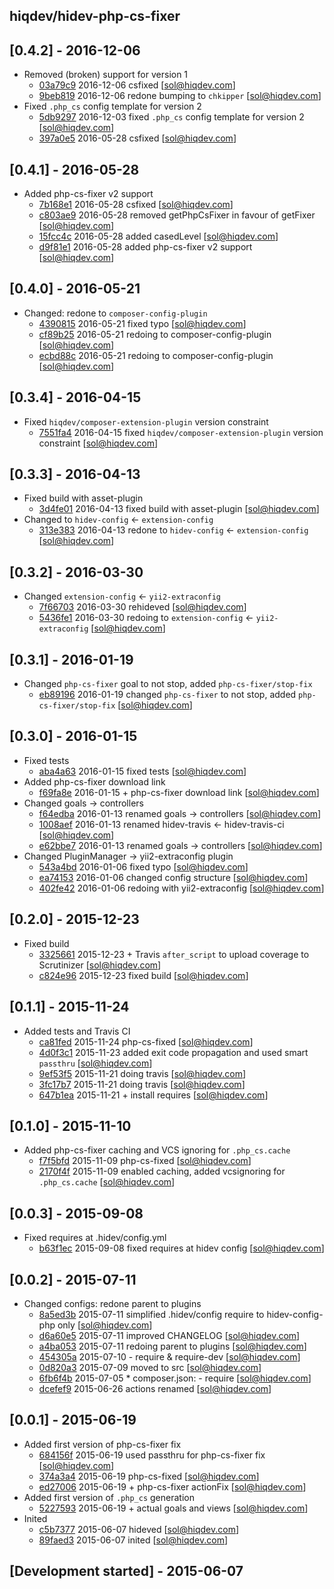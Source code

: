 hiqdev/hidev-php-cs-fixer
-------------------------

## [0.4.2] - 2016-12-06

- Removed (broken) support for version 1
    - [03a79c9] 2016-12-06 csfixed [sol@hiqdev.com]
    - [9beb819] 2016-12-06 redone bumping to `chkipper` [sol@hiqdev.com]
- Fixed `.php_cs` config template for version 2
    - [5db9297] 2016-12-03 fixed `.php_cs` config template for version 2 [sol@hiqdev.com]
    - [397a0e5] 2016-05-28 csfixed [sol@hiqdev.com]

## [0.4.1] - 2016-05-28

- Added php-cs-fixer v2 support
    - [7b168e1] 2016-05-28 csfixed [sol@hiqdev.com]
    - [c803ae9] 2016-05-28 removed getPhpCsFixer in favour of getFixer [sol@hiqdev.com]
    - [15fcc4c] 2016-05-28 added casedLevel [sol@hiqdev.com]
    - [d9f81e1] 2016-05-28 added php-cs-fixer v2 support [sol@hiqdev.com]

## [0.4.0] - 2016-05-21

- Changed: redone to `composer-config-plugin`
    - [4390815] 2016-05-21 fixed typo [sol@hiqdev.com]
    - [cf89b25] 2016-05-21 redoing to composer-config-plugin [sol@hiqdev.com]
    - [ecbd88c] 2016-05-21 redoing to composer-config-plugin [sol@hiqdev.com]

## [0.3.4] - 2016-04-15

- Fixed `hiqdev/composer-extension-plugin` version constraint
    - [7551fa4] 2016-04-15 fixed `hiqdev/composer-extension-plugin` version constraint [sol@hiqdev.com]

## [0.3.3] - 2016-04-13

- Fixed build with asset-plugin
    - [3d4fe01] 2016-04-13 fixed build with asset-plugin [sol@hiqdev.com]
- Changed to `hidev-config` <- `extension-config`
    - [313e383] 2016-04-13 redone to `hidev-config` <- `extension-config` [sol@hiqdev.com]

## [0.3.2] - 2016-03-30

- Changed `extension-config` <- `yii2-extraconfig`
    - [7f66703] 2016-03-30 rehideved [sol@hiqdev.com]
    - [5436fe1] 2016-03-30 redoing to `extension-config` <- `yii2-extraconfig` [sol@hiqdev.com]

## [0.3.1] - 2016-01-19

- Changed `php-cs-fixer` goal to not stop, added `php-cs-fixer/stop-fix`
    - [eb89196] 2016-01-19 changed `php-cs-fixer` to not stop, added `php-cs-fixer/stop-fix` [sol@hiqdev.com]

## [0.3.0] - 2016-01-15

- Fixed tests
    - [aba4a63] 2016-01-15 fixed tests [sol@hiqdev.com]
- Added php-cs-fixer download link
    - [f69fa8e] 2016-01-15 + php-cs-fixer download link [sol@hiqdev.com]
- Changed goals -> controllers
    - [f64edba] 2016-01-13 renamed goals -> controllers [sol@hiqdev.com]
    - [1008aef] 2016-01-13 renamed hidev-travis <- hidev-travis-ci [sol@hiqdev.com]
    - [e62bbe7] 2016-01-13 renamed goals -> controllers [sol@hiqdev.com]
- Changed PluginManager -> yii2-extraconfig plugin
    - [543a4bd] 2016-01-06 fixed typo [sol@hiqdev.com]
    - [ea74153] 2016-01-06 changed config structure [sol@hiqdev.com]
    - [402fe42] 2016-01-06 redoing with yii2-extraconfig [sol@hiqdev.com]

## [0.2.0] - 2015-12-23

- Fixed build
    - [3325661] 2015-12-23 + Travis `after_script` to upload coverage to Scrutinizer [sol@hiqdev.com]
    - [c824e96] 2015-12-23 fixed build [sol@hiqdev.com]

## [0.1.1] - 2015-11-24

- Added tests and Travis CI
    - [ca81fed] 2015-11-24 php-cs-fixed [sol@hiqdev.com]
    - [4d0f3c1] 2015-11-23 added exit code propagation and used smart `passthru` [sol@hiqdev.com]
    - [9ef53f5] 2015-11-21 doing travis [sol@hiqdev.com]
    - [3fc17b7] 2015-11-21 doing travis [sol@hiqdev.com]
    - [647b1ea] 2015-11-21 + install requires [sol@hiqdev.com]

## [0.1.0] - 2015-11-10

- Added php-cs-fixer caching and VCS ignoring for `.php_cs.cache`
    - [f7f5bfd] 2015-11-09 php-cs-fixed [sol@hiqdev.com]
    - [2170f4f] 2015-11-09 enabled caching, added vcsignoring for `.php_cs.cache` [sol@hiqdev.com]

## [0.0.3] - 2015-09-08

- Fixed requires at .hidev/config.yml
    - [b63f1ec] 2015-09-08 fixed requires at hidev config [sol@hiqdev.com]

## [0.0.2] - 2015-07-11

- Changed configs: redone parent to plugins
    - [8a5ed3b] 2015-07-11 simplified .hidev/config require to hidev-config-php only [sol@hiqdev.com]
    - [d6a60e5] 2015-07-11 improved CHANGELOG [sol@hiqdev.com]
    - [a4ba053] 2015-07-11 redoing parent to plugins [sol@hiqdev.com]
    - [454305a] 2015-07-10 - require & require-dev [sol@hiqdev.com]
    - [0d820a3] 2015-07-09 moved to src [sol@hiqdev.com]
    - [6fb6f4b] 2015-07-05 * composer.json: - require [sol@hiqdev.com]
    - [dcefef9] 2015-06-26 actions renamed [sol@hiqdev.com]

## [0.0.1] - 2015-06-19

- Added first version of php-cs-fixer fix
    - [684156f] 2015-06-19 used passthru for php-cs-fixer fix [sol@hiqdev.com]
    - [374a3a4] 2015-06-19 php-cs-fixed [sol@hiqdev.com]
    - [ed27006] 2015-06-19 + php-cs-fixer actionFix [sol@hiqdev.com]
- Added first version of `.php_cs` generation
    - [5227593] 2015-06-19 + actual goals and views [sol@hiqdev.com]
- Inited
    - [c5b7377] 2015-06-07 hideved [sol@hiqdev.com]
    - [89faed3] 2015-06-07 inited [sol@hiqdev.com]

## [Development started] - 2015-06-07

[7b168e1]: https://github.com/hiqdev/hidev-php-cs-fixer/commit/7b168e1
[c803ae9]: https://github.com/hiqdev/hidev-php-cs-fixer/commit/c803ae9
[15fcc4c]: https://github.com/hiqdev/hidev-php-cs-fixer/commit/15fcc4c
[d9f81e1]: https://github.com/hiqdev/hidev-php-cs-fixer/commit/d9f81e1
[4390815]: https://github.com/hiqdev/hidev-php-cs-fixer/commit/4390815
[cf89b25]: https://github.com/hiqdev/hidev-php-cs-fixer/commit/cf89b25
[ecbd88c]: https://github.com/hiqdev/hidev-php-cs-fixer/commit/ecbd88c
[7551fa4]: https://github.com/hiqdev/hidev-php-cs-fixer/commit/7551fa4
[3d4fe01]: https://github.com/hiqdev/hidev-php-cs-fixer/commit/3d4fe01
[313e383]: https://github.com/hiqdev/hidev-php-cs-fixer/commit/313e383
[7f66703]: https://github.com/hiqdev/hidev-php-cs-fixer/commit/7f66703
[5436fe1]: https://github.com/hiqdev/hidev-php-cs-fixer/commit/5436fe1
[eb89196]: https://github.com/hiqdev/hidev-php-cs-fixer/commit/eb89196
[aba4a63]: https://github.com/hiqdev/hidev-php-cs-fixer/commit/aba4a63
[f69fa8e]: https://github.com/hiqdev/hidev-php-cs-fixer/commit/f69fa8e
[f64edba]: https://github.com/hiqdev/hidev-php-cs-fixer/commit/f64edba
[1008aef]: https://github.com/hiqdev/hidev-php-cs-fixer/commit/1008aef
[e62bbe7]: https://github.com/hiqdev/hidev-php-cs-fixer/commit/e62bbe7
[543a4bd]: https://github.com/hiqdev/hidev-php-cs-fixer/commit/543a4bd
[ea74153]: https://github.com/hiqdev/hidev-php-cs-fixer/commit/ea74153
[402fe42]: https://github.com/hiqdev/hidev-php-cs-fixer/commit/402fe42
[3325661]: https://github.com/hiqdev/hidev-php-cs-fixer/commit/3325661
[c824e96]: https://github.com/hiqdev/hidev-php-cs-fixer/commit/c824e96
[ca81fed]: https://github.com/hiqdev/hidev-php-cs-fixer/commit/ca81fed
[4d0f3c1]: https://github.com/hiqdev/hidev-php-cs-fixer/commit/4d0f3c1
[9ef53f5]: https://github.com/hiqdev/hidev-php-cs-fixer/commit/9ef53f5
[3fc17b7]: https://github.com/hiqdev/hidev-php-cs-fixer/commit/3fc17b7
[647b1ea]: https://github.com/hiqdev/hidev-php-cs-fixer/commit/647b1ea
[f7f5bfd]: https://github.com/hiqdev/hidev-php-cs-fixer/commit/f7f5bfd
[2170f4f]: https://github.com/hiqdev/hidev-php-cs-fixer/commit/2170f4f
[b63f1ec]: https://github.com/hiqdev/hidev-php-cs-fixer/commit/b63f1ec
[8a5ed3b]: https://github.com/hiqdev/hidev-php-cs-fixer/commit/8a5ed3b
[d6a60e5]: https://github.com/hiqdev/hidev-php-cs-fixer/commit/d6a60e5
[a4ba053]: https://github.com/hiqdev/hidev-php-cs-fixer/commit/a4ba053
[454305a]: https://github.com/hiqdev/hidev-php-cs-fixer/commit/454305a
[0d820a3]: https://github.com/hiqdev/hidev-php-cs-fixer/commit/0d820a3
[6fb6f4b]: https://github.com/hiqdev/hidev-php-cs-fixer/commit/6fb6f4b
[dcefef9]: https://github.com/hiqdev/hidev-php-cs-fixer/commit/dcefef9
[684156f]: https://github.com/hiqdev/hidev-php-cs-fixer/commit/684156f
[374a3a4]: https://github.com/hiqdev/hidev-php-cs-fixer/commit/374a3a4
[ed27006]: https://github.com/hiqdev/hidev-php-cs-fixer/commit/ed27006
[5227593]: https://github.com/hiqdev/hidev-php-cs-fixer/commit/5227593
[c5b7377]: https://github.com/hiqdev/hidev-php-cs-fixer/commit/c5b7377
[89faed3]: https://github.com/hiqdev/hidev-php-cs-fixer/commit/89faed3
[5db9297]: https://github.com/hiqdev/hidev-php-cs-fixer/commit/5db9297
[397a0e5]: https://github.com/hiqdev/hidev-php-cs-fixer/commit/397a0e5
[03a79c9]: https://github.com/hiqdev/hidev-php-cs-fixer/commit/03a79c9
[9beb819]: https://github.com/hiqdev/hidev-php-cs-fixer/commit/9beb819
